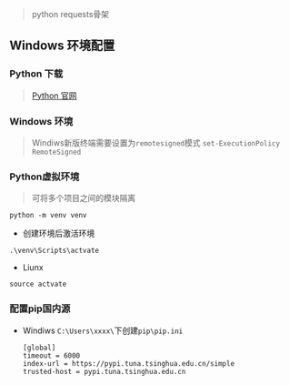 > python requests骨架

## Windows 环境配置
### Python 下载

> <a href="https://www.python.org/" target="_blank">Python 官网</a>

### Windows 环境
> Windiws新版终端需要设置为`remotesigned`模式
>`set-ExecutionPolicy RemoteSigned`

### Python虚拟环境

> 可将多个项目之间的模块隔离

```
python -m venv venv
```
- 创建环境后激活环境
```
.\venv\Scripts\actvate
```
- Liunx
```
source actvate
```

### 配置pip国内源
- Windiws
 `C:\Users\xxxx\`下创建`pip\pip.ini`
    ```
    [global]
    timeout = 6000
    index-url = https://pypi.tuna.tsinghua.edu.cn/simple
    trusted-host = pypi.tuna.tsinghua.edu.cn
    ```
